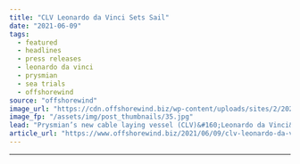 ```yaml
---
title: "CLV Leonardo da Vinci Sets Sail"
date: "2021-06-09"
tags: 
  - featured
  - headlines
  - press releases
  - leonardo da vinci
  - prysmian
  - sea trials
  - offshorewind
source: "offshorewind"
image_url: "https://cdn.offshorewind.biz/wp-content/uploads/sites/2/2021/06/09110003/CLV-Leonardo-da-Vinci-sets-sail.jpg"
image_fp: "/assets/img/post_thumbnails/35.jpg"
lead: "Prysmian’s new cable laying vessel (CLV)&#160;Leonardo da Vinci&#160;has completed its first trip to open"
article_url: "https://www.offshorewind.biz/2021/06/09/clv-leonardo-da-vinci-sets-sail/"
---
```


---
